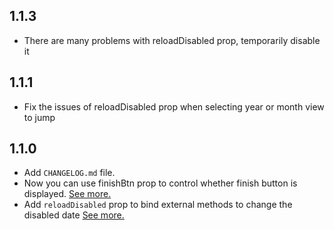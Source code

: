 ## 1.1.3

* There are many problems with reloadDisabled prop, temporarily disable it


## 1.1.1

* Fix the issues of reloadDisabled prop when selecting year or month view to jump


## 1.1.0

* Add `CHANGELOG.md` file.
* Now you can use finishBtn prop to control whether finish button is displayed. [See more.](https://github.com/TIOvOIT/praecox-datepicker/pull/20)
* Add `reloadDisabled` prop to bind external methods to change the disabled date [See more.](https://github.com/TIOvOIT/praecox-datepicker/pull/21)